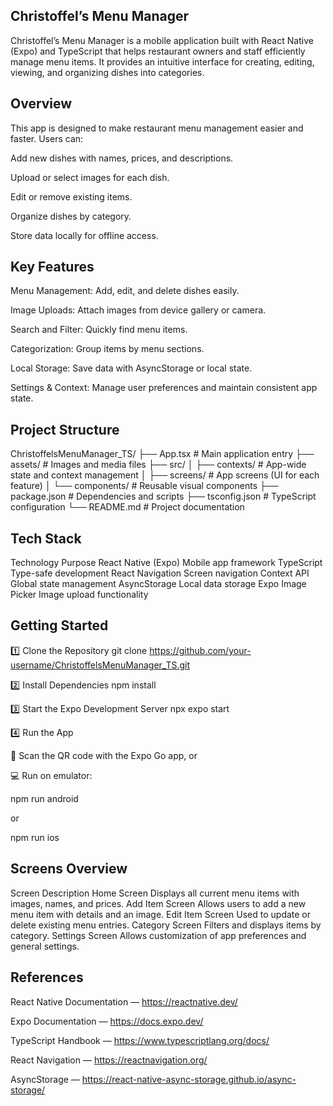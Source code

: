 ## Christoffel’s Menu Manager

Christoffel’s Menu Manager is a mobile application built with React Native (Expo) and TypeScript that helps restaurant owners and staff efficiently manage menu items. It provides an intuitive interface for creating, editing, viewing, and organizing dishes into categories.

## Overview

This app is designed to make restaurant menu management easier and faster. Users can:

Add new dishes with names, prices, and descriptions.

Upload or select images for each dish.

Edit or remove existing items.

Organize dishes by category.

Store data locally for offline access.

## Key Features

 Menu Management: Add, edit, and delete dishes easily.

 Image Uploads: Attach images from device gallery or camera.

 Search and Filter: Quickly find menu items.

 Categorization: Group items by menu sections.

 Local Storage: Save data with AsyncStorage or local state.

 Settings & Context: Manage user preferences and maintain consistent app state.

 ## Project Structure
ChristoffelsMenuManager_TS/
├── App.tsx                 # Main application entry
├── assets/                 # Images and media files
├── src/
│   ├── contexts/           # App-wide state and context management
│   ├── screens/            # App screens (UI for each feature)
│   └── components/         # Reusable visual components
├── package.json            # Dependencies and scripts
├── tsconfig.json           # TypeScript configuration
└── README.md               # Project documentation

## Tech Stack
Technology	Purpose
React Native (Expo)	Mobile app framework
TypeScript	Type-safe development
React Navigation	Screen navigation
Context API	Global state management
AsyncStorage	Local data storage
Expo Image Picker	Image upload functionality
## Getting Started
1️⃣ Clone the Repository
git clone https://github.com/your-username/ChristoffelsMenuManager_TS.git

2️⃣ Install Dependencies
npm install

3️⃣ Start the Expo Development Server
npx expo start

4️⃣ Run the App

📱 Scan the QR code with the Expo Go app, or

💻 Run on emulator:

npm run android


or

npm run ios

## Screens Overview
Screen	Description
Home Screen	Displays all current menu items with images, names, and prices.
Add Item Screen	Allows users to add a new menu item with details and an image.
Edit Item Screen	Used to update or delete existing menu entries.
Category Screen	Filters and displays items by category.
Settings Screen	Allows customization of app preferences and general settings.
## References

React Native Documentation — https://reactnative.dev/

Expo Documentation — https://docs.expo.dev/

TypeScript Handbook — https://www.typescriptlang.org/docs/

React Navigation — https://reactnavigation.org/

AsyncStorage — https://react-native-async-storage.github.io/async-storage/
